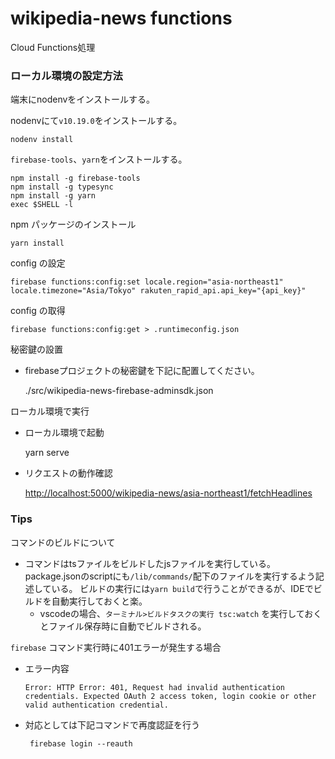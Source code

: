 # wikipedia-news functions

Cloud Functions処理

### ローカル環境の設定方法

端末にnodenvをインストールする。

nodenvにて`v10.19.0`をインストールする。

    nodenv install

`firebase-tools`、`yarn`をインストールする。

    npm install -g firebase-tools
    npm install -g typesync
    npm install -g yarn
    exec $SHELL -l

npm パッケージのインストール

    yarn install

config の設定

    firebase functions:config:set locale.region="asia-northeast1" locale.timezone="Asia/Tokyo" rakuten_rapid_api.api_key="{api_key}"

config の取得

    firebase functions:config:get > .runtimeconfig.json

秘密鍵の設置

-   firebaseプロジェクトの秘密鍵を下記に配置してください。

    ./src/wikipedia-news-firebase-adminsdk.json

ローカル環境で実行

-   ローカル環境で起動

      yarn serve

-   リクエストの動作確認

    <http://localhost:5000/wikipedia-news/asia-northeast1/fetchHeadlines>

### Tips

コマンドのビルドについて

-   コマンドはtsファイルをビルドしたjsファイルを実行している。package.jsonのscriptにも`/lib/commands/`配下のファイルを実行するよう記述している。
    ビルドの実行には`yarn build`で行うことができるが、IDEでビルドを自動実行しておくと楽。
    -   vscodeの場合、`ターミナル>ビルドタスクの実行 tsc:watch` を実行しておくとファイル保存時に自動でビルドされる。

`firebase` コマンド実行時に401エラーが発生する場合

-   エラー内容

        Error: HTTP Error: 401, Request had invalid authentication credentials. Expected OAuth 2 access token, login cookie or other valid authentication credential.

-   対応としては下記コマンドで再度認証を行う

         firebase login --reauth
